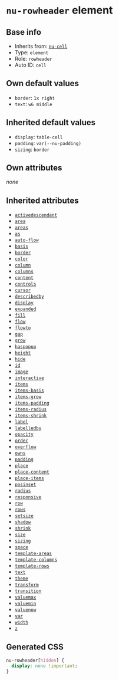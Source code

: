 # `nu-rowheader` element

## Base info
* Inherits from: [`nu-cell`](./nu-cell.md)
* Type: `element`
* Role: `rowheader`
* Auto ID: `cell`


## Own default values
* `border`: `1x right`
* `text`: `w6 middle`

## Inherited default values
* `display`: `table-cell`
* `padding`: `var(--nu-padding)`
* `sizing`: `border`


## Own attributes
*none*


## Inherited attributes
* [`activedescendant`](../attributes/activedescendant.md)
* [`area`](../attributes/area.md)
* [`areas`](../attributes/areas.md)
* [`as`](../attributes/as.md)
* [`auto-flow`](../attributes/auto-flow.md)
* [`basis`](../attributes/basis.md)
* [`border`](../attributes/border.md)
* [`color`](../attributes/color.md)
* [`column`](../attributes/column.md)
* [`columns`](../attributes/columns.md)
* [`content`](../attributes/content.md)
* [`controls`](../attributes/controls.md)
* [`cursor`](../attributes/cursor.md)
* [`describedby`](../attributes/describedby.md)
* [`display`](../attributes/display.md)
* [`expanded`](../attributes/expanded.md)
* [`fill`](../attributes/fill.md)
* [`flow`](../attributes/flow.md)
* [`flowto`](../attributes/flowto.md)
* [`gap`](../attributes/gap.md)
* [`grow`](../attributes/grow.md)
* [`haspopup`](../attributes/haspopup.md)
* [`height`](../attributes/height.md)
* [`hide`](../attributes/hide.md)
* [`id`](../attributes/id.md)
* [`image`](../attributes/image.md)
* [`interactive`](../attributes/interactive.md)
* [`items`](../attributes/items.md)
* [`items-basis`](../attributes/items-basis.md)
* [`items-grow`](../attributes/items-grow.md)
* [`items-padding`](../attributes/items-padding.md)
* [`items-radius`](../attributes/items-radius.md)
* [`items-shrink`](../attributes/items-shrink.md)
* [`label`](../attributes/label.md)
* [`labelledby`](../attributes/labelledby.md)
* [`opacity`](../attributes/opacity.md)
* [`order`](../attributes/order.md)
* [`overflow`](../attributes/overflow.md)
* [`owns`](../attributes/owns.md)
* [`padding`](../attributes/padding.md)
* [`place`](../attributes/place.md)
* [`place-content`](../attributes/place-content.md)
* [`place-items`](../attributes/place-items.md)
* [`posinset`](../attributes/posinset.md)
* [`radius`](../attributes/radius.md)
* [`responsive`](../attributes/responsive.md)
* [`row`](../attributes/row.md)
* [`rows`](../attributes/rows.md)
* [`setsize`](../attributes/setsize.md)
* [`shadow`](../attributes/shadow.md)
* [`shrink`](../attributes/shrink.md)
* [`size`](../attributes/size.md)
* [`sizing`](../attributes/sizing.md)
* [`space`](../attributes/space.md)
* [`template-areas`](../attributes/template-areas.md)
* [`template-columns`](../attributes/template-columns.md)
* [`template-rows`](../attributes/template-rows.md)
* [`text`](../attributes/text.md)
* [`theme`](../attributes/theme.md)
* [`transform`](../attributes/transform.md)
* [`transition`](../attributes/transition.md)
* [`valuemax`](../attributes/valuemax.md)
* [`valuemin`](../attributes/valuemin.md)
* [`valuenow`](../attributes/valuenow.md)
* [`var`](../attributes/var.md)
* [`width`](../attributes/width.md)
* [`z`](../attributes/z.md)

## Generated CSS
```css
nu-rowheader[hidden] {
  display: none !important;
}
```
